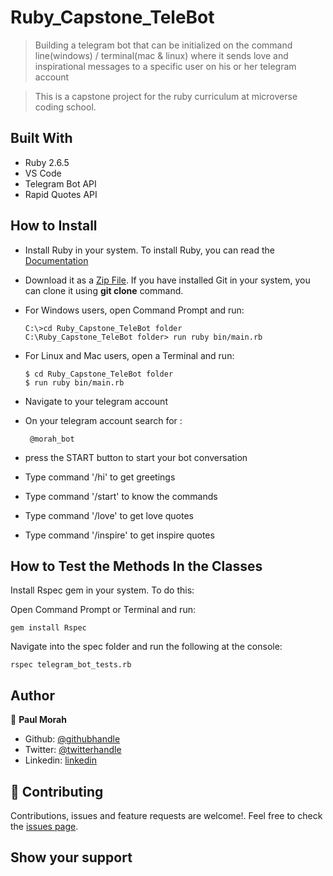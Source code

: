 # Ruby_Capstone_TeleBot
> Building a telegram bot that can be initialized on the command line(windows) / terminal(mac &amp; linux) where it sends love and inspirational messages to a specific user on his or her telegram account

 > This is a capstone project for the ruby curriculum at microverse coding school.

## Built With

- Ruby 2.6.5
- VS Code
- Telegram Bot API
- Rapid Quotes API


## How to Install

- Install Ruby in your system. To install Ruby, you can read the [Documentation](https://www.ruby-lang.org/en/documentation/installation/)
- Download it as a [Zip File](https://github.com/peterrobert/Telegram_motivation_bolt.git). If you have installed Git in your system, you can clone it using **git clone** command.
- For Windows users, open Command Prompt and run:
    ```console
    C:\>cd Ruby_Capstone_TeleBot folder
    C:\Ruby_Capstone_TeleBot folder> run ruby bin/main.rb
    ```
- For Linux and Mac users, open a Terminal and run:
    ```console
    $ cd Ruby_Capstone_TeleBot folder
    $ run ruby bin/main.rb
    ``` 
- Navigate to your telegram account

- On your telegram account search for :
  ```
   @morah_bot

   ``` 
-  press the START button to start your bot conversation

- Type command '/hi' to get greetings

- Type command  '/start' to know the commands

- Type command '/love' to get love quotes

- Type command '/inspire' to get inspire quotes

## How to Test the Methods In the Classes


 Install Rspec gem in your system. To do this:

 Open Command Prompt or Terminal and run:

  ```console
  gem install Rspec
  ```

 Navigate into the spec folder and run the following at the console:

   ```console
   rspec telegram_bot_tests.rb
   ```

## Author 

👤 **Paul Morah**

- Github: [@githubhandle](https://github.com/chinweokwu)
- Twitter: [@twitterhandle](https://twitter.com/Morah89820846)
- Linkedin: [linkedin](https://www.linkedin.com/in/paul-morah-285b63172/)


## 🤝 Contributing

Contributions, issues and feature requests are welcome!. Feel free to check the [issues page](issues/).

## Show your support